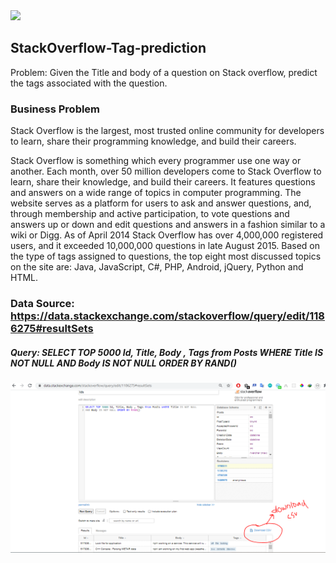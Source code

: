 <img src="https://techprep.org/wp-content/uploads/2015/09/stackoverflow-logo.png">

## StackOverflow-Tag-prediction
Problem: Given the Title and body of a question on Stack overflow, predict the tags associated with the question.

### Business Problem
Stack Overflow is the largest, most trusted online community for developers to learn, share their programming knowledge, and build their careers.

Stack Overflow is something which every programmer use one way or another. Each month, over 50 million developers come to Stack Overflow to learn, share their knowledge, and build their careers. It features questions and answers on a wide range of topics in computer programming. The website serves as a platform for users to ask and answer questions, and, through membership and active participation, to vote questions and answers up or down and edit questions and answers in a fashion similar to a wiki or Digg. As of April 2014 Stack Overflow has over 4,000,000 registered users, and it exceeded 10,000,000 questions in late August 2015. Based on the type of tags assigned to questions, the top eight most discussed topics on the site are: Java, JavaScript, C#, PHP, Android, jQuery, Python and HTML.

### Data Source: https://data.stackexchange.com/stackoverflow/query/edit/1186275#resultSets
##### Query: SELECT TOP 5000 Id, Title, Body , Tags from Posts WHERE Title IS NOT NULL AND Body IS NOT NULL ORDER BY RAND()
<img src="img/1.PNG">

